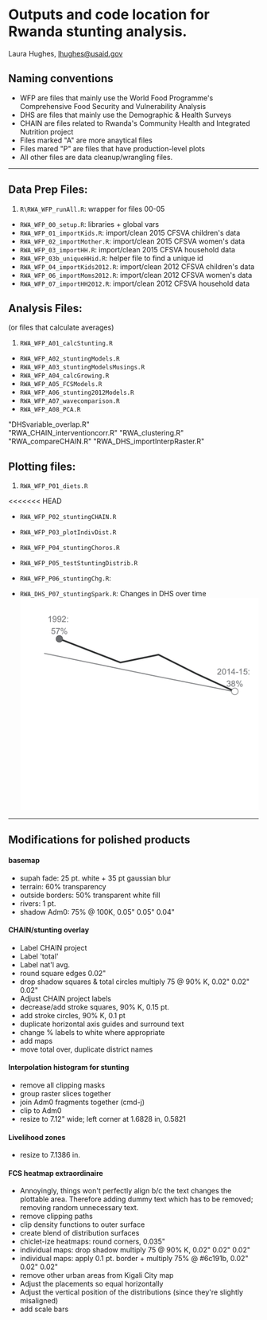 # Outputs and code location for Rwanda stunting analysis.
Laura Hughes, lhughes@usaid.gov

## Naming conventions
* WFP are files that mainly use the World Food Programme's Comprehensive Food Security and Vulnerability Analysis
* DHS are files that mainly use the Demographic & Health Surveys
* CHAIN are files related to Rwanda's Community Health and Integrated Nutrition project
* Files marked "A" are more anaytical files
* Files mared "P" are files that have production-level plots
* All other files are data cleanup/wrangling files.

---

## Data Prep Files:
1. `R\RWA_WFP_runAll.R`: wrapper for files 00-05
* `RWA_WFP_00_setup.R`: libraries + global vars
* `RWA_WFP_01_importKids.R`: import/clean 2015 CFSVA children's data             
* `RWA_WFP_02_importMother.R`: import/clean 2015 CFSVA women's data          
* `RWA_WFP_03_importHH.R`: import/clean 2015 CFSVA household data               
* `RWA_WFP_03b_uniqueHHid.R`: helper file to find a unique id       
* `RWA_WFP_04_importKids2012.R`: import/clean 2012 CFSVA children's data          
* `RWA_WFP_06_importMoms2012.R`: import/clean 2012 CFSVA women's data          
* `RWA_WFP_07_importHH2012.R`: import/clean 2012 CFSVA household data 

## Analysis Files:
(or files that calculate averages)

1. `RWA_WFP_A01_calcStunting.R`          
* `RWA_WFP_A02_stuntingModels.R`       
* `RWA_WFP_A03_stuntingModelsMusings.R` 
* `RWA_WFP_A04_calcGrowing.R`          
* `RWA_WFP_A05_FCSModels.R`             
* `RWA_WFP_A06_stunting2012Models.R`   
* `RWA_WFP_A07_wavecomparison.R`        
* `RWA_WFP_A08_PCA.R`   
                       
"DHSvariable_overlap.R"              
"RWA_CHAIN_interventioncorr.R"        "RWA_clustering.R"                   
"RWA_compareCHAIN.R"                  "RWA_DHS_importInterpRaster.R"       
        
         
## Plotting files:               

1. `RWA_WFP_P01_diets.R`                 

<<<<<<< HEAD
* `RWA_WFP_P02_stuntingCHAIN.R` 

* `RWA_WFP_P03_plotIndivDist.R`         

* `RWA_WFP_P04_stuntingChoros.R`       

* `RWA_WFP_P05_testStuntingDistrib.R`   

* `RWA_WFP_P06_stuntingChg.R`: 

* `RWA_DHS_P07_stuntingSpark.R`: Changes in DHS over time
![stuntingSpark](/exported_img/DHS_stunting_spark.png)


---

## Modifications for polished products

#### basemap
* supah fade: 25 pt. white + 35 pt gaussian blur
* terrain: 60% transparency
* outside borders: 50% transparent white fill
* rivers: 1 pt.
* shadow Adm0: 75% @ 100K, 0.05" 0.05" 0.04"

#### CHAIN/stunting overlay
* Label CHAIN project
* Label 'total'
* Label nat'l avg.
* round square edges 0.02"
* drop shadow squares & total circles multiply 75 @ 90% K, 0.02" 0.02" 0.02"
* Adjust CHAIN project labels
* decrease/add stroke squares, 90% K, 0.15 pt.
* add stroke circles, 90% K, 0.1 pt
* duplicate horizontal axis guides and surround text
* change % labels to white where appropriate
* add maps
* move total over, duplicate district names

#### Interpolation histogram for stunting
* remove all clipping masks
* group raster slices together
* join Adm0 fragments together (cmd-j)
* clip to Adm0
* resize to 7.12" wide; left corner at 1.6828 in, 0.5821

#### Livelihood zones
* resize to 7.1386 in.


#### FCS heatmap extraordinaire
* Annoyingly, things won't perfectly align b/c the text changes the plottable area.  Therefore adding dummy text which has to be removed; removing random unnecessary text.
* remove clipping paths
* clip density functions to outer surface
* create blend of distribution surfaces
* chiclet-ize heatmaps: round corners, 0.035"
* individual maps: drop shadow multiply 75 @ 90% K, 0.02" 0.02" 0.02"
* individual maps: apply 0.1 pt. border + multiply 75% @ #6c191b, 0.02" 0.02" 0.02"
* remove other urban areas from Kigali City map
* Adjust the placements so equal horizontally
* Adjust the vertical position of the distributions (since they're slightly misaligned)
* add scale bars
